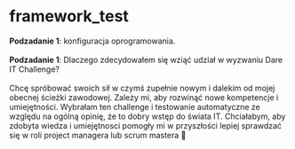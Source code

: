 # framework_test

**Podzadanie 1**: konfiguracja oprogramowania.<br><br>
**Podzadanie 1**: Dlaczego zdecydowałem się wziąć udział w wyzwaniu Dare IT Challenge?<br><br>
Chcę spróbować swoich sił w czymś zupełnie nowym i dalekim od mojej obecnej ścieżki zawodowej. Zależy mi, aby rozwinąć nowe kompetencje i umiejętności. Wybrałam ten challenge i testowanie automatyczne ze względu na ogólną opinię, że to dobry wstęp do świata IT. Chciałabym, aby zdobyta wiedza i umiejętnosci pomogły mi w przyszłości lepiej sprawdzać się w roli project managera lub scrum mastera 🙂


